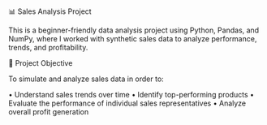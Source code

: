 📊 Sales Analysis Project

This is a beginner-friendly data analysis project using Python, Pandas, and NumPy, where I worked with synthetic sales data to analyze performance, trends, and profitability.

🧠 Project Objective

To simulate and analyze sales data in order to:

• Understand sales trends over time
• Identify top-performing products
• Evaluate the performance of individual sales representatives
• Analyze overall profit generation
